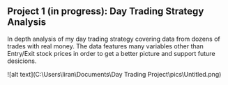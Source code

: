 



## Project 1 (in progress): Day Trading Strategy Analysis

In depth analysis of my day trading strategy covering data from dozens of trades with real money. The data features many variables other than Entry/Exit stock prices in order to get a better picture and support future desicions. 


![alt text](C:\Users\liran\Documents\Day Trading Project\pics\Untitled.png)
